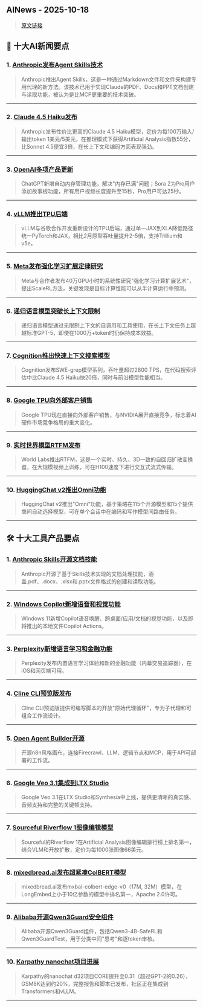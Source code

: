 ## AINews - 2025-10-18

> [原文链接](https://news.smol.ai/issues/25-10-16-claude-skills/)

## 📰 十大AI新闻要点

### 1. [Anthropic发布Agent Skills技术](https://www.anthropic.com/engineering/equipping-agents-for-the-real-world-with-agent-skills)
> Anthropic推出Agent Skills，这是一种通过Markdown文件和文件夹构建专用代理的新方法。该技术已用于实现Claude的PDF、Docs和PPT文档创建与读取功能，被认为是比MCP更重要的技术突破。

---

### 2. [Claude 4.5 Haiku发布](https://twitter.com/ArtificialAnlys/status/1978661658290790612)
> Anthropic发布性价比更高的Claude 4.5 Haiku模型，定价为每100万输入/输出token 1美元/5美元，在推理模式下获得Artificial Analysis指数55分，比Sonnet 4.5便宜3倍，在长上下文和编码方面表现强劲。

---

### 3. [OpenAI多项产品更新](https://twitter.com/OpenAI/status/1978608684088643709)
> ChatGPT新增自动内存管理功能，解决"内存已满"问题；Sora 2为Pro用户添加故事板功能，所有用户视频长度提升至15秒，Pro用户可达25秒。

---

### 4. [vLLM推出TPU后端](https://twitter.com/vllm_project/status/1978855648176853100)
> vLLM与谷歌合作开发重新设计的TPU后端，通过单一JAX到XLA降低路径统一PyTorch和JAX，相比2月原型吞吐量提升2-5倍，支持Trillium和v5e。

---

### 5. [Meta发布强化学习扩展定律研究](https://twitter.com/iScienceLuvr/status/1978793969384624226)
> Meta与合作者发布40万GPU小时的系统性研究"强化学习计算扩展艺术"，提出ScaleRL方法，关键发现是目标计算性能可以从半计算运行中预测。

---

### 6. [递归语言模型突破长上下文限制](https://twitter.com/a1zhang/status/1978948676287340753)
> 递归语言模型通过无限制上下文的自调用和工具使用，在长上下文任务上超越标准GPT-5，即使在1000万+token时仍保持成本效益。

---

### 7. [Cognition推出快速上下文搜索模型](https://twitter.com/cognition/status/1978867021669413252)
> Cognition发布SWE-grep模型系列，吞吐量超过2800 TPS，在代码搜索评估中比Claude 4.5 Haiku快20倍，同时与前沿模型性能相当。

---

### 8. [Google TPU向外部客户销售](https://twitter.com/zephyr_z9/status/1978835094216343820)
> Google TPU现在直接向外部客户销售，与NVIDIA展开直接竞争，标志着AI硬件市场竞争格局的重大变化。

---

### 9. [实时世界模型RTFM发布](https://twitter.com/theworldlabs/status/1978839171058815380)
> World Labs推出RTFM，这是一个实时、持久、3D一致的自回归扩散变换器，在大规模视频上训练，可在H100速度下进行交互式流式传输。

---

### 10. [HuggingChat v2推出Omni功能](https://twitter.com/victormustar/status/1978817795312808065)
> HuggingChat v2推出"Omni"功能，基于策略在115个开源模型和15个提供商间自动选择模型，可在单个会话中在编码和写作模型间路由任务。

---

## 🛠️ 十大工具产品要点

### 1. [Anthropic Skills开源文档技能](https://github.com/anthropics/skills/tree/main/document-skills)
> Anthropic开源了基于Skills技术实现的文档处理技能，涵盖.pdf、.docx、.xlsx和.pptx文件格式的创建和读取功能。

---

### 2. [Windows Copilot新增语音和视觉功能](https://twitter.com/mustafasuleyman/status/1978808627008847997)
> Windows 11新增Copilot语音唤醒、跨桌面/应用/文档的视觉功能，以及即将推出的本地文件Copilot Actions。

---

### 3. [Perplexity新增语言学习和金融功能](https://twitter.com/perplexity_ai/status/1978859991152165125)
> Perplexity发布内置语言学习体验和新的金融功能（内幕交易追踪器），在iOS和网页端可用。

---

### 4. [Cline CLI预览版发布](https://twitter.com/cline/status/1978874789193486749)
> Cline CLI预览版提供可编写脚本的开放"原始代理循环"，专为子代理和可组合工作流设计。

---

### 5. [Open Agent Builder开源](https://twitter.com/firecrawl_dev/status/1978878728827478289)
> 开源n8n风格画布，连接Firecrawl、LLM、逻辑节点和MCP，用于API可部署的工作流。

---

### 6. [Google Veo 3.1集成到LTX Studio](https://twitter.com/LTXStudio/status/1978827563926716704)
> Google Veo 3.1在LTX Studio和Synthesia中上线，提供更清晰的真实感、音频支持和完整的关键帧支持。

---

### 7. [Sourceful Riverflow 1图像编辑模型](https://twitter.com/ArtificialAnlys/status/1978891167795417092)
> Sourceful的Riverflow 1在Artificial Analysis图像编辑排行榜上排名第一，结合VLM和开放扩散，定价为每1000张图像66美元。

---

### 8. [mixedbread.ai发布超紧凑ColBERT模型](https://twitter.com/mixedbreadai/status/1978853869557055492)
> mixedbread.ai发布mxbai-colbert-edge-v0（17M, 32M）模型，在LongEmbed上小于10亿参数的模型中排名第一，Apache 2.0许可。

---

### 9. [Alibaba开源Qwen3Guard安全组件](https://twitter.com/Alibaba_Qwen/status/1978732145297576081)
> Alibaba开源Qwen3Guard组件，包括Qwen3-4B-SafeRL和Qwen3GuardTest，用于分类中间"思考"和逐token审核。

---

### 10. [Karpathy nanochat项目进展](https://twitter.com/karpathy/status/1978615547945521655)
> Karpathy的nanochat d32项目CORE提升至0.31（超过GPT-2的0.26），GSM8K达到约20%，完整报告和脚本已发布，社区正在集成到Transformers和vLLM。

---